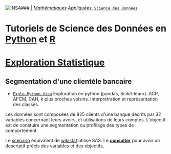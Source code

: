 ###<a href="http://www.insa-toulouse.fr/" ><img src="http://www.math.univ-toulouse.fr/~besse/Wikistat/Images/Logo_INSAvilletoulouse-RVB.png" style="float:left; max-width: 80px; display: inline" alt="INSA"/> |  [*Mathématiques Appliquées*](http://www.math.insa-toulouse.fr/fr/index.html), [`Science des Données`](http://www.math.insa-toulouse.fr/fr/enseignement.html)

# Tutoriels de Science des Données en [Python](https://www.python.org/) et [R](href="https://cran.r-project.org/)
# [Exploration Statistique](\http://wikistat.fr)

## Segmentation d'une clientèle bancaire
- [`Explo-Python-Visa`](https://github.com/wikistat/Exploration/blob/master/GRC-carte_Visa/Explo-Python-Visa.ipynb) Exploration en python (pandas, Scikit-leanr). ACP, AFCM, CAH, *k* plus proches voisins. Interprétration et représentation des classes.

Les données sont composées de 825 clients d'une banque décrits par 32 variables concernant leurs avoirs, et utilisations de leurs comptes. L'objectif est de constuire une segmentation ou profilage des types de comportement.

Le [scénario](https://www.math.univ-toulouse.fr/~besse/Wikistat/pdf/st-scenar-explo-visa.pdf) équivalent de [wikistat](http://wikistat.fr/) utilise SAS. Le [**consulter**](https://www.math.univ-toulouse.fr/~besse/Wikistat/pdf/st-scenar-explo-visa.pdf) pour avoir un descriptif précis des variables et des objectifs.